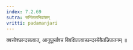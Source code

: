 ```yaml
---
index: 7.2.69
sutra: सनिंससनिवांसम्
vritti: padamanjari
---
```


  क्वसोश्छान्दसत्वात्, आनुपूर्व्याश्च विवक्षितत्वाच्छन्दस्येवैतन्निपातनम् ॥